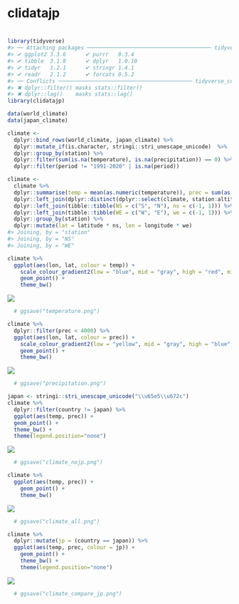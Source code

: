 clidatajp
================

# 

``` r
library(tidyverse)
#> ── Attaching packages ─────────────────────────────────────── tidyverse 1.3.2 ──
#> ✔ ggplot2 3.3.6      ✔ purrr   0.3.4 
#> ✔ tibble  3.1.8      ✔ dplyr   1.0.10
#> ✔ tidyr   1.2.1      ✔ stringr 1.4.1 
#> ✔ readr   2.1.2      ✔ forcats 0.5.2 
#> ── Conflicts ────────────────────────────────────────── tidyverse_conflicts() ──
#> ✖ dplyr::filter() masks stats::filter()
#> ✖ dplyr::lag()    masks stats::lag()
library(clidatajp)
```

``` r
data(world_climate)
data(japan_climate)

climate <- 
  dplyr::bind_rows(world_climate, japan_climate) %>%
  dplyr::mutate_if(is.character, stringi::stri_unescape_unicode)  %>%
  dplyr::group_by(station) %>%
  dplyr::filter(sum(is.na(temperature), is.na(precipitation)) == 0) %>%
  dplyr::filter(period != "1991-2020" | is.na(period))

climate <- 
  climate %>%
  dplyr::summarise(temp = mean(as.numeric(temperature)), prec = sum(as.numeric(precipitation))) %>%
  dplyr::left_join(dplyr::distinct(dplyr::select(climate, station:altitude))) %>%
  dplyr::left_join(tibble::tibble(NS = c("S", "N"), ns = c(-1, 1))) %>%
  dplyr::left_join(tibble::tibble(WE = c("W", "E"), we = c(-1, 1))) %>%
  dplyr::group_by(station) %>%
  dplyr::mutate(lat = latitude * ns, lon = longitude * we)
#> Joining, by = "station"
#> Joining, by = "NS"
#> Joining, by = "WE"

climate %>%
  ggplot(aes(lon, lat, colour = temp)) +
    scale_colour_gradient2(low = "blue", mid = "gray", high = "red", midpoint = 15) + 
    geom_point() + 
    theme_bw()
```

![](D:/dropbox/ToDo/clidatajp/vignettes/plot_files/figure-gfm/plot-1.png)<!-- -->

``` r
  # ggsave("temperature.png")

climate %>%
  dplyr::filter(prec < 4000) %>%
  ggplot(aes(lon, lat, colour = prec)) +
    scale_colour_gradient2(low = "yellow", mid = "gray", high = "blue", midpoint = 1500) + 
    geom_point() + 
    theme_bw()
```

![](D:/dropbox/ToDo/clidatajp/vignettes/plot_files/figure-gfm/plot-2.png)<!-- -->

``` r
  # ggsave("precipitation.png")

japan <- stringi::stri_unescape_unicode("\\u65e5\\u672c")
climate %>%
  dplyr::filter(country != japan) %>%
  ggplot(aes(temp, prec)) + 
  geom_point() + 
  theme_bw() + 
  theme(legend.position="none")
```

![](D:/dropbox/ToDo/clidatajp/vignettes/plot_files/figure-gfm/plot-3.png)<!-- -->

``` r
  # ggsave("climate_nojp.png")

climate %>%
  ggplot(aes(temp, prec)) + 
    geom_point() + 
    theme_bw()
```

![](D:/dropbox/ToDo/clidatajp/vignettes/plot_files/figure-gfm/plot-4.png)<!-- -->

``` r
  # ggsave("climate_all.png")

climate %>%
  dplyr::mutate(jp = (country == japan)) %>%
  ggplot(aes(temp, prec, colour = jp)) + 
    geom_point() + 
    theme_bw() +
    theme(legend.position="none")
```

![](D:/dropbox/ToDo/clidatajp/vignettes/plot_files/figure-gfm/plot-5.png)<!-- -->

``` r
  # ggsave("climate_compare_jp.png")
```
